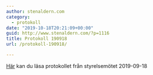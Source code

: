 ```yaml
---
author: stenaldern.com
category:
  - protokoll
date: "2019-10-18T20:21:09+00:00"
guid: http://www.stenaldern.com/?p=1116
title: Protokoll 190918
url: /protokoll-190918/

---
```

[Här](/wp-content/uploads/2019/10/Protokoll_styrelsemote_20190918.pdf) kan du läsa protokollet från styrelsemötet 2019-09-18
